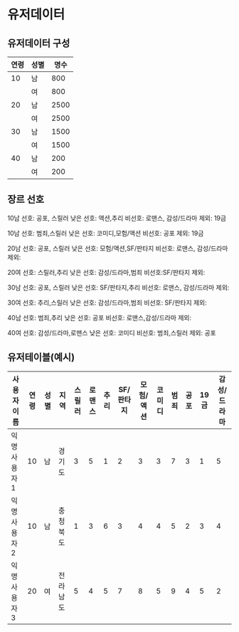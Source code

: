 # 유저데이터



## 유저데이터 구성

| 연령 | 성별 | 명수 |
| ---- | ---- | ---- |
| 10   | 남   | 800  |
|      | 여   | 800  |
| 20   | 남   | 2500 |
|      | 여   | 2500 |
| 30   | 남   | 1500 |
|      | 여   | 1500 |
| 40   | 남   | 200  |
|      | 여   | 200  |



## 장르 선호

10남
선호: 공포, 스릴러
낮은 선호: 액션,추리
비선호: 로맨스, 감성/드라마
제외: 19금 

10남
선호: 범죄,스릴러
낮은 선호: 코미디,모험/액션
비선호: 공포
제외: 19금 

20남
선호: 공포, 스릴러
낮은 선호: 모험/액션,SF/판타지
비선호: 로맨스, 감성/드라마
제외: 

20여
선호: 스릴러,추리
낮은 선호: 감성/드라마,범죄
비선호:SF/판타지
제외: 

30남
선호: 공포, 스릴러
낮은 선호: SF/판타지,추리
비선호: 로맨스, 감성/드라마
제외: 

30여
선호: 추리,스릴러
낮은 선호: 감성/드라마,범죄
비선호: SF/판타지
제외:

40남
선호: 범죄,추리
낮은 선호: 공포
비선호: 로맨스,감성/드라마
제외: 

40여
선호: 감성/드라마,로맨스
낮은 선호: 코미디
비선호: 범죄,스릴러
제외: 공포



## 유저테이블(예시)

| 사용자이름  | 연령 | 성별 | 지역     | 스릴러 | 로맨스 | 추리 | SF/판타지 | 모험/액션 | 코미디 | 범죄 | 공포 | 19금 | 감성/드라마 |
| ----------- | ---- | ---- | -------- | ------ | ------ | ---- | --------- | --------- | ------ | ---- | ---- | ---- | ----------- |
| 익명사용자1 | 10   | 남   | 경기도   | 3      | 5      | 1    | 2         | 3         | 3      | 7    | 3    | 1    | 5           |
| 익명사용자2 | 10   | 남   | 충청북도 | 1      | 3      | 6    | 3         | 4         | 4      | 5    | 2    | 3    | 4           |
| 익명사용자3 | 20   | 여   | 전라남도 | 5      | 4      | 5    | 7         | 8         | 5      | 9    | 4    | 5    | 2           |
